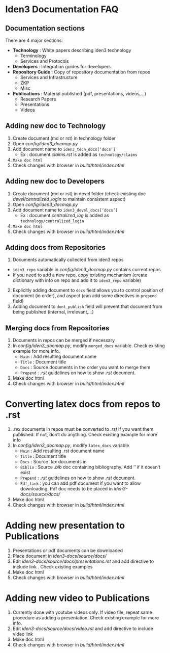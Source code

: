 # Iden3 Documentation FAQ

## Documentation sections
There are 4 major sections:

- **Technology** : White papers describing iden3 technology
	- Terminology
	- Services and Protocols
- **Developers** : Integration guides for developers
- **Repository Guide** : Copy of repository documentation from repos
	- Services and Infrastructure
	- ZKP
	- Misc
- **Publications** : Material published (pdf, presentations, videos,...)
	- Research Papers
	- Presentations
	- Videos

## Adding new doc to Technology

1. Create document (md or rst) in technology folder
2. Open *config/iden3_docmap.py*
3. Add document name to `iden3_tech_docs[‘docs’]`
   - Ex : document *claims.rst* is added as `technology/claims`
4. `Make doc html`
5. Check changes with browser in *build/html/index.html*


## Adding new doc to Developers

1.  Create document (md or rst) in devel folder (check existing doc *devel/centralized_login* to maintain consistent aspect)
2. Open *config/iden3_docmap.py*
3. Add document name to `iden3_devel_docs[‘docs’]`
   - Ex : document *centralized_log* is added as `technology/centralized_login`
4. `Make doc html`
5. Check changes with browser in *build/html/index.html*


## Adding docs from Repositories

1. Documents automatically collected from iden3 repos
  - `iden3_repo` variable in *config/iden3_docmap.py* contains current repos
  - If you need to add a new repo, copy existing mechanism (create dictionary with info on repo and add it to `iden3_repo` variable)
2. Explicitly adding document to  `docs` field allows you to control position of document (in order), and aspect (can add some directives in `prepend` field)
3. Adding document to `dont_publish` field will prevent that document from being published (internal, irrelevant,...)


## Merging docs from Repositories

1. Documents in repos can be merged if necessary
2. In *config/iden3_docmap.py*, modify `merged_docs` variable. Check existing example for more info.
   - `Main` : Add resulting document name
   - `Title` : Document title
   - `Docs` : Source documents in the order you want to merge them
   - `Prepend` :  *.rst* guidelines on how to show *.rst*  document. 
3. Make doc html
4. Check changes with browser in *build/html/index.html*

# Converting latex docs from repos to .rst
1. *.tex* documents in repos must be converted to *.rst* if you want them published. If not, don’t do anything. Check existing example for more info
2. In *config/iden3_docmap.py*, modify `latex_docs` variable
   - `Main` : Add resulting  *.rst*  document name
   - `Title` : Document title
   - `Docs` : Source *.tex* documents in 
   - `Biblio` : Source *.bib* doc containing bibliography. Add ‘’ if it doesn’t exist
   - `Prepend` :  *.rst* guidelines on how to show *.rst* document. 
   - `Pdf_link` :  you can add pdf document if you want to allow downloading. Pdf doc needs to be placed  in *iden3-docs/source/docs/*
3. Make doc html
4. Check changes with browser in *build/html/index.html*

# Adding new presentation to Publications
1. Presentations or pdf documents can be downloaded
2. Place document in *iden3-docs/source/docs/*
3. Edit *iden3-docs/source/docs/presentations.rst* and add directive to include link . Check existing examples 
4. Make doc html
5. Check changes with browser in *build/html/index.html*

# Adding new video to Publications 
1. Currently done with youtube videos only. If video file, repeat same procedure as adding a presentation. Check existing example for more info.
2. Edit *iden3-docs/source/docs/video.rst* and add directive to include video link 
3. Make doc html
4. Check changes with browser in *build/html/index.html*

